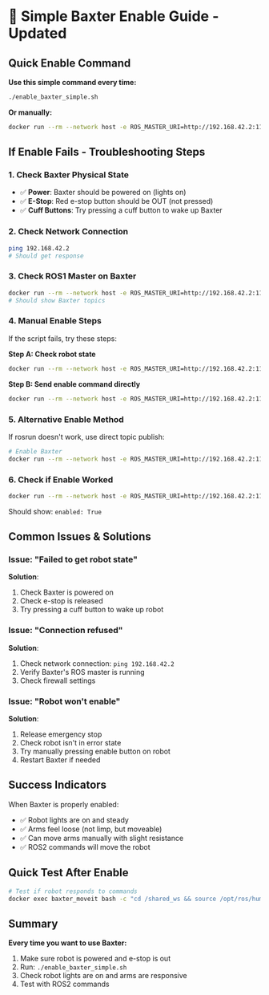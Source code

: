 # 🤖 Simple Baxter Enable Guide - Updated

## Quick Enable Command

**Use this simple command every time:**

```bash
./enable_baxter_simple.sh
```

**Or manually:**

```bash
docker run --rm --network host -e ROS_MASTER_URI=http://192.168.42.2:11311 baxter_ros1 bash -c 'source /opt/ros/indigo/setup.bash && source /ros/ws_baxter/devel/setup.bash && rosrun baxter_tools enable_robot.py -e'
```

## If Enable Fails - Troubleshooting Steps

### 1. **Check Baxter Physical State**
- ✅ **Power**: Baxter should be powered on (lights on)
- ✅ **E-Stop**: Red e-stop button should be OUT (not pressed)
- ✅ **Cuff Buttons**: Try pressing a cuff button to wake up Baxter

### 2. **Check Network Connection**
```bash
ping 192.168.42.2
# Should get response
```

### 3. **Check ROS1 Master on Baxter**
```bash
docker run --rm --network host -e ROS_MASTER_URI=http://192.168.42.2:11311 baxter_ros1 rostopic list
# Should show Baxter topics
```

### 4. **Manual Enable Steps**

If the script fails, try these steps:

**Step A: Check robot state**
```bash
docker run --rm --network host -e ROS_MASTER_URI=http://192.168.42.2:11311 baxter_ros1 bash -c 'source /opt/ros/indigo/setup.bash && source /ros/ws_baxter/devel/setup.bash && rostopic echo /robot/state -n 1'
```

**Step B: Send enable command directly**
```bash
docker run --rm --network host -e ROS_MASTER_URI=http://192.168.42.2:11311 baxter_ros1 bash -c 'source /opt/ros/indigo/setup.bash && source /ros/ws_baxter/devel/setup.bash && rostopic pub /robot/set_super_enable std_msgs/Bool "data: true" -1'
```

### 5. **Alternative Enable Method**

If rosrun doesn't work, use direct topic publish:

```bash
# Enable Baxter
docker run --rm --network host -e ROS_MASTER_URI=http://192.168.42.2:11311 baxter_ros1 bash -c 'source /opt/ros/indigo/setup.bash && source /ros/ws_baxter/devel/setup.bash && for i in {1..5}; do rostopic pub /robot/set_super_enable std_msgs/Bool "data: true" -1; sleep 1; done'
```

### 6. **Check if Enable Worked**
```bash
docker run --rm --network host -e ROS_MASTER_URI=http://192.168.42.2:11311 baxter_ros1 bash -c 'source /opt/ros/indigo/setup.bash && source /ros/ws_baxter/devel/setup.bash && rostopic echo /robot/state -n 1 | grep enabled'
```
Should show: `enabled: True`

## Common Issues & Solutions

### Issue: "Failed to get robot state"
**Solution**: 
1. Check Baxter is powered on
2. Check e-stop is released
3. Try pressing a cuff button to wake up robot

### Issue: "Connection refused"
**Solution**:
1. Check network connection: `ping 192.168.42.2`
2. Verify Baxter's ROS master is running
3. Check firewall settings

### Issue: "Robot won't enable"
**Solution**:
1. Release emergency stop
2. Check robot isn't in error state
3. Try manually pressing enable button on robot
4. Restart Baxter if needed

## Success Indicators

When Baxter is properly enabled:
- ✅ Robot lights are on and steady
- ✅ Arms feel loose (not limp, but moveable)
- ✅ Can move arms manually with slight resistance
- ✅ ROS2 commands will move the robot

## Quick Test After Enable

```bash
# Test if robot responds to commands
docker exec baxter_moveit bash -c "cd /shared_ws && source /opt/ros/humble/setup.bash && timeout 10 python3 -c 'import rclpy; from rclpy.node import Node; from rclpy.action import ActionClient; from control_msgs.action import FollowJointTrajectory; rclpy.init(); print(\"Testing...\"); client = ActionClient(Node(\"test\"), FollowJointTrajectory, \"/left_arm_controller/follow_joint_trajectory\"); print(\"✅ Ready!\" if client.wait_for_server(timeout_sec=3) else \"❌ Not ready\")'"
```

## Summary

**Every time you want to use Baxter:**
1. Make sure robot is powered and e-stop is out
2. Run: `./enable_baxter_simple.sh`
3. Check robot lights are on and arms are responsive
4. Test with ROS2 commands